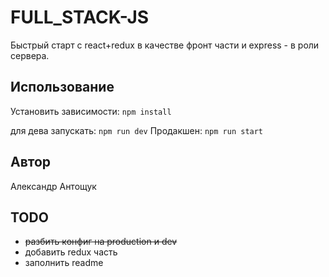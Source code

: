# FULL_STACK-JS

Быстрый старт с react+redux в качестве фронт части и express - в роли сервера.

## Использование

Установить зависимости:
```npm install```

для дева запускать:
```npm run dev```
Продакшен:
```npm run start```

## Автор

Александр Антощук

## TODO
- ~~разбить конфиг на production и dev~~
- добавить redux часть
- заполнить readme